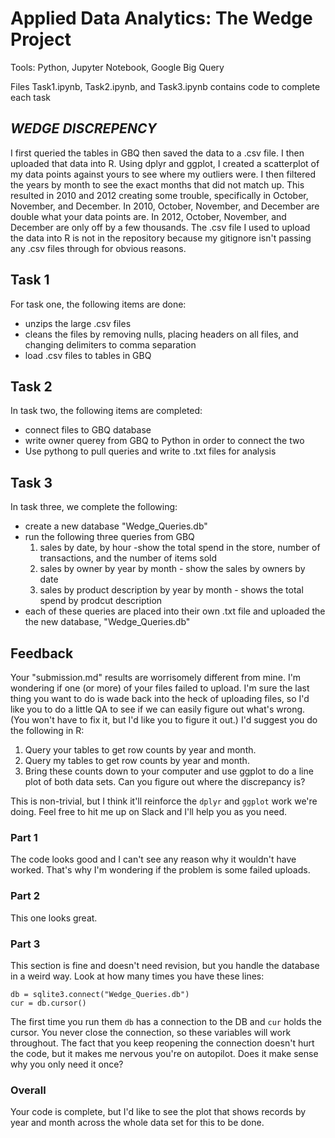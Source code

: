 # Applied Data Analytics: The Wedge Project

Tools: Python, Jupyter Notebook, Google Big Query

Files Task1.ipynb, Task2.ipynb, and Task3.ipynb contains code to complete each task 

## *WEDGE DISCREPENCY* 
I first queried the tables in GBQ then saved the data to a .csv file. I then uploaded that data into R. Using dplyr and ggplot, I created a scatterplot of my data points against yours to see where my outliers were. I then filtered the years by month to see the exact months that did not match up. This resulted in 2010 and 2012 creating some trouble, specifically in October, November, and December. In 2010, October, November, and December are double what your data points are. In 2012, October, November, and December are only off by a few thousands. The .csv file I used to upload the data into R is not in the repository because my gitignore isn't passing any .csv files through for obvious reasons.

## Task 1
For task one, the following items are done:
- unzips the large .csv files 
- cleans the files by removing nulls, placing headers on all files, and changing delimiters to comma separation
- load .csv files to tables in GBQ

## Task 2
In task two, the following items are completed:
- connect files to GBQ database
- write owner querey from GBQ to Python in order to connect the two
- Use pythong to pull queries and write to .txt files for analysis

## Task 3 
In task three, we complete the following:
- create a new database "Wedge_Queries.db"
- run the following three queries from GBQ 
  1. sales by date, by hour -show the total spend in the store, number of transactions, and the number of items sold
  2. sales by owner by year by month - show the sales by owners by date
  3. sales by product description by year by month - shows the total spend by prodcut description
- each of these queries are placed into their own .txt file and uploaded the the new database, "Wedge_Queries.db"

## Feedback

Your "submission.md" results are worrisomely different from mine. I'm wondering if one (or more) of your 
files failed to upload. I'm sure the last thing you want to do is wade back into the heck of uploading
files, so I'd like you to do a little QA to see if we can easily figure out what's wrong. (You won't
have to fix it, but I'd like you to figure it out.) I'd suggest you do the following in R:

1. Query your tables to get row counts by year and month. 
1. Query my tables to get row counts by year and month.
1. Bring these counts down to your computer and use ggplot to do a line plot
   of both data sets. Can you figure out where the discrepancy is? 
   
This is non-trivial, but I think it'll reinforce the `dplyr` and `ggplot` work we're doing. Feel free
to hit me up on Slack and I'll help you as you need. 

### Part 1
The code looks good and I can't see any reason why it wouldn't have worked. That's why I'm wondering if 
the problem is some failed uploads. 

### Part 2
This one looks great.

### Part 3
This section is fine and doesn't need revision, but you handle the database in a weird way. Look
at how many times you have these lines: 
```
db = sqlite3.connect("Wedge_Queries.db") 
cur = db.cursor()
```
The first time you run them `db` has a connection to the DB and `cur` holds the cursor. You never close
the connection, so these variables will work throughout. The fact that you keep reopening the connection
doesn't hurt the code, but it makes me nervous you're on autopilot. Does it make sense why you
only need it once? 

### Overall

Your code is complete, but I'd like to see the plot that shows records by year and month across
the whole data set for this to be done. 


